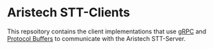 # Aristech STT-Clients

This repsoitory contains the client implementations that use [gRPC](https://grpc.io/) and [Protocol Buffers](https://developers.google.com/protocol-buffers/) to communicate with the Aristech STT-Server.

